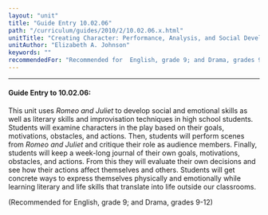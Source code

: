 ```yaml
---
layout: "unit"
title: "Guide Entry 10.02.06"
path: "/curriculum/guides/2010/2/10.02.06.x.html"
unitTitle: "Creating Character: Performance, Analysis, and Social Development Using Romeo and Juliet"
unitAuthor: "Elizabeth A. Johnson"
keywords: ""
recommendedFor: "Recommended for  English, grade 9; and Drama, grades 9-12"
---
```

<body>
<hr/>
 <h4>
  Guide Entry to 10.02.06:
 </h4>
 <p>
  This unit uses
  <i>
   Romeo and Juliet
  </i>
  to develop social and emotional skills as well as literary skills and improvisation techniques in high school students. Students will examine characters in the play based on their goals, motivations, obstacles, and actions. Then, students will perform scenes from
  <i>
   Romeo and Juliet
  </i>
  and critique their role as audience members. Finally, students will keep a week-long journal of their own goals, motivations, obstacles, and actions. From this they will evaluate their own decisions and see how their actions affect themselves and others. Students will get concrete ways to express themselves physically and emotionally while learning literary and life skills that translate into life outside our classrooms.
 </p>
<p>
  (Recommended for  English, grade 9; and Drama, grades 9-12)
 </p>


</body>